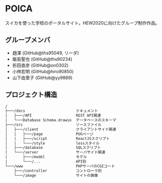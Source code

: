 # POICA

スイカを使った学校のポータルサイト。HEW2020に向けたグループ制作作品。

## グループメンバ

- 趙澤 (GitHub@ths95049, リーダ)
- 飯島聖也 (GitHub@ths90234)
- 折田直彦 (GitHub@on0302)
- 小林宏明 (GitHub@hiro90850)
- 山下由里子 (GitHub@yy9889)

## プロジェクト構造

```txt
/                       
├───/docs                       ドキュメント
|   ├───/API                    REST API関連
|   └───Database Schema.drawio  データベースのスキーマ
├───/src                        ソースファイル
│   ├───/client                 クライアントサイド関連
│   |   ├───/page               PUGページ
│   |   ├───/script             ReactJSスクリプト
│   |   └───/style              lessスタイル
|   ├───/database               SQLスクリプト
|   └───/server                 サーバサイド関連
|       ├───/model              モデル
|       └───/...                API別
└───/www                        PHPサーバのCGIコード
    ├───/controller             コントローラ別
    └───/image                  サイトの画像
```
